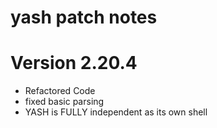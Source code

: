 
# yash patch notes

# Version 2.20.4

- Refactored Code
- fixed basic parsing
- YASH is FULLY independent as its own shell



